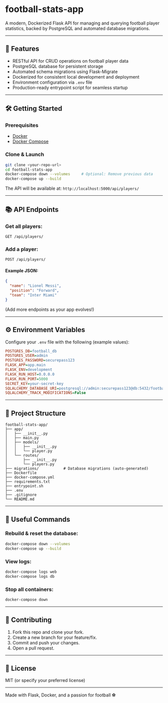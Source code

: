 # football-stats-app

A modern, Dockerized Flask API for managing and querying football player statistics, backed by PostgreSQL and automated database migrations.

---

## 🚀 Features

- RESTful API for CRUD operations on football player data
- PostgreSQL database for persistent storage
- Automated schema migrations using Flask-Migrate
- Dockerized for consistent local development and deployment
- Environment configuration via `.env` file
- Production-ready entrypoint script for seamless startup

---

## 🛠️ Getting Started

### Prerequisites

- [Docker](https://www.docker.com/)
- [Docker Compose](https://docs.docker.com/compose/)

### Clone & Launch

```bash
git clone <your-repo-url>
cd football-stats-app
docker-compose down --volumes     # Optional: Remove previous data
docker-compose up --build
```

The API will be available at: `http://localhost:5000/api/players/`

---

## 📚 API Endpoints

### Get all players:
```http
GET /api/players/
```

### Add a player:
```http
POST /api/players/
```

#### Example JSON:
```json
{
  "name": "Lionel Messi",
  "position": "Forward",
  "team": "Inter Miami"
}
```

(Add more endpoints as your app evolves!)

---

## ⚙️ Environment Variables

Configure your `.env` file with the following (example values):

```ini
POSTGRES_DB=football_db
POSTGRES_USER=admin
POSTGRES_PASSWORD=securepass123
FLASK_APP=app.main
FLASK_ENV=development
FLASK_RUN_HOST=0.0.0.0
FLASK_RUN_PORT=5000
SECRET_KEY=your-secret-key
SQLALCHEMY_DATABASE_URI=postgresql://admin:securepass123@db:5432/football_db
SQLALCHEMY_TRACK_MODIFICATIONS=False
```

---

## 📂 Project Structure

```plaintext
football-stats-app/
├── app/
│   ├── __init__.py
│   ├── main.py
│   ├── models/
│   │   ├── __init__.py
│   │   └── player.py
│   └── routes/
│       ├── __init__.py
│       └── players.py
├── migrations/           # Database migrations (auto-generated)
├── Dockerfile
├── docker-compose.yml
├── requirements.txt
├── entrypoint.sh
├── .env
├── .gitignore
└── README.md
```

---

## 🧰 Useful Commands

### Rebuild & reset the database:
```bash
docker-compose down --volumes
docker-compose up --build
```

### View logs:
```bash
docker-compose logs web
docker-compose logs db
```

### Stop all containers:
```bash
docker-compose down
```

---

## 👥 Contributing

1. Fork this repo and clone your fork.
2. Create a new branch for your feature/fix.
3. Commit and push your changes.
4. Open a pull request.

---

## 📝 License

MIT (or specify your preferred license)

---

Made with Flask, Docker, and a passion for football ⚽️